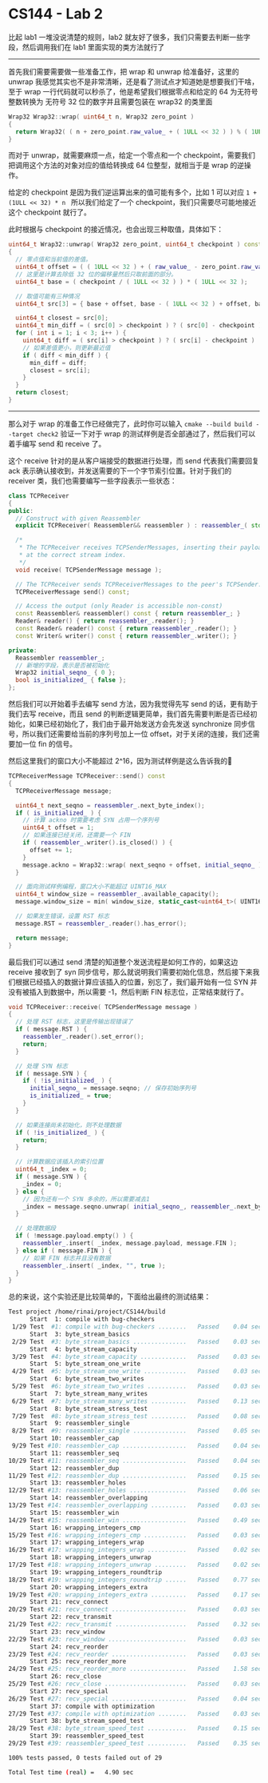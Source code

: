 # CS144 - Lab 2

比起 lab1 一堆没说清楚的规则，lab2 就友好了很多，我们只需要去判断一些字段，然后调用我们在 lab1 里面实现的类方法就行了

---

首先我们需要需要做一些准备工作，把 wrap 和 unwrap 给准备好，这里的 unwrap 我感觉其实也不是非常清晰，还是看了测试点才知道她是想要我们干啥，至于 wrap 一行代码就可以秒杀了，他是希望我们根据零点和给定的 64 为无符号整数转换为 无符号 32 位的数字并且需要包装在 wrap32 的类里面

```cpp
Wrap32 Wrap32::wrap( uint64_t n, Wrap32 zero_point )
{
  return Wrap32( ( n + zero_point.raw_value_ + ( 1ULL << 32 ) ) % ( 1ULL << 32 ) );
}
```

而对于 unwrap，就需要麻烦一点，给定一个零点和一个 checkpoint，需要我们把调用这个方法的对象对应的值给转换成 64 位整型，就相当于是 wrap 的逆操作。

给定的 checkpoint 是因为我们逆运算出来的值可能有多个，比如 1 可以对应 `1 + (1ULL << 32) * n ` 所以我们给定了一个 checkpoint，我们只需要尽可能地接近这个 checkpoint 就行了。

此时根据与 checkpoint 的接近情况，也会出现三种取值，具体如下：

```cpp
uint64_t Wrap32::unwrap( Wrap32 zero_point, uint64_t checkpoint ) const
{
  // 零点值和当前值的差值。
  uint64_t offset = ( ( 1ULL << 32 ) + ( raw_value_ - zero_point.raw_value_ ) ) % ( 1ULL << 32 );
  // 这里是计算去除低 32 位的偏移量然后只取前面的部分。
  uint64_t base = ( checkpoint / ( 1ULL << 32 ) ) * ( 1ULL << 32 );

  // 取值可能有三种情况
  uint64_t src[3] = { base + offset, base - ( 1ULL << 32 ) + offset, base + ( 1ULL << 32 ) + offset };

  uint64_t closest = src[0];
  uint64_t min_diff = ( src[0] > checkpoint ) ? ( src[0] - checkpoint ) : ( checkpoint - src[0] );
  for ( int i = 1; i < 3; i++ ) {
    uint64_t diff = ( src[i] > checkpoint ) ? ( src[i] - checkpoint ) : ( checkpoint - src[i] );
    // 如果差值更小，则更新最近值
    if ( diff < min_diff ) {
      min_diff = diff;
      closest = src[i];
    }
  }
  return closest;
}
```

---

那么对于 wrap 的准备工作已经做完了，此时你可以输入 `cmake --build build --target check2` 验证一下对于 wrap 的测试样例是否全部通过了，然后我们可以着手编写 send 和 receive 了。

这个 receive 针对的是从客户端接受的数据进行处理，而 send 代表我们需要回复 ack 表示确认接收到，并发送需要的下一个字节索引位置。针对于我们的 receiver 类，我们也需要编写一些字段表示一些状态：

```cpp
class TCPReceiver
{
public:
  // Construct with given Reassembler
  explicit TCPReceiver( Reassembler&& reassembler ) : reassembler_( std::move( reassembler ) ) {}

  /*
   * The TCPReceiver receives TCPSenderMessages, inserting their payload into the Reassembler
   * at the correct stream index.
   */
  void receive( TCPSenderMessage message );

  // The TCPReceiver sends TCPReceiverMessages to the peer's TCPSender.
  TCPReceiverMessage send() const;

  // Access the output (only Reader is accessible non-const)
  const Reassembler& reassembler() const { return reassembler_; }
  Reader& reader() { return reassembler_.reader(); }
  const Reader& reader() const { return reassembler_.reader(); }
  const Writer& writer() const { return reassembler_.writer(); }

private:
  Reassembler reassembler_;
  // 新增的字段，表示是否被初始化
  Wrap32 initial_seqno_ { 0 };
  bool is_initialized_ { false };
};
```

然后我们可以开始着手去编写 send 方法，因为我觉得先写 send 的话，更有助于我们去写 receive，而且 send 的判断逻辑更简单，我们首先需要判断是否已经初始化，如果已经初始化了，我们由于最开始发送方会先发送 synchronize 同步信号，所以我们还需要给当前的序列号加上一位 offset，对于关闭的连接，我们还需要加一位 fin 的信号。

然后这里我们的窗口大小不能超过 2^16，因为测试样例是这么告诉我的🤮

```cpp
TCPReceiverMessage TCPReceiver::send() const
{
  TCPReceiverMessage message;

  uint64_t next_seqno = reassembler_.next_byte_index();
  if ( is_initialized_ ) {
    // 计算 ackno 时需要考虑 SYN 占用一个序列号
    uint64_t offset = 1;
    // 如果连接已经关闭，还需要一个 FIN
    if ( reassembler_.writer().is_closed() ) {
      offset += 1;
    }
    message.ackno = Wrap32::wrap( next_seqno + offset, initial_seqno_ );
  }

  // 面向测试样例编程，窗口大小不能超过 UINT16_MAX
  uint64_t window_size = reassembler_.available_capacity();
  message.window_size = min( window_size, static_cast<uint64_t>( UINT16_MAX ) );

  // 如果发生错误，设置 RST 标志
  message.RST = reassembler_.reader().has_error();

  return message;
}
```

最后我们可以通过 send 清楚的知道整个发送流程是如何工作的，如果这边 receive 接收到了 syn 同步信号，那么就说明我们需要初始化信息，然后接下来我们根据已经插入的数据计算应该插入的位置，别忘了，我们最开始有一位 SYN 并没有被插入到数据中，所以需要 -1，然后判断 FIN 标志位，正常结束就行了。

```cpp
void TCPReceiver::receive( TCPSenderMessage message )
{
  // 处理 RST 标志，这里是传输出现错误了
  if ( message.RST ) {
    reassembler_.reader().set_error();
    return;
  }

  // 处理 SYN 标志
  if ( message.SYN ) {
    if ( !is_initialized_ ) {
      initial_seqno_ = message.seqno; // 保存初始序列号
      is_initialized_ = true;
    }
  }

  // 如果连接尚未初始化，则不处理数据
  if ( !is_initialized_ ) {
    return;
  }

  // 计算数据应该插入的索引位置
  uint64_t _index = 0;
  if ( message.SYN ) {
    _index = 0;
  } else {
    // 因为还有一个 SYN 多余的，所以需要减去1
    _index = message.seqno.unwrap( initial_seqno_, reassembler_.next_byte_index() ) - 1;
  }

  // 处理数据段
  if ( !message.payload.empty() ) {
    reassembler_.insert( _index, message.payload, message.FIN );
  } else if ( message.FIN ) {
    // 如果 FIN 标志并且没有数据
    reassembler_.insert( _index, "", true );
  }
}
```

总的来说，这个实验还是比较简单的，下面给出最终的测试结果：

```bash
Test project /home/rinai/project/CS144/build
      Start  1: compile with bug-checkers
 1/29 Test  #1: compile with bug-checkers ........   Passed    0.04 sec
      Start  3: byte_stream_basics
 2/29 Test  #3: byte_stream_basics ...............   Passed    0.03 sec
      Start  4: byte_stream_capacity
 3/29 Test  #4: byte_stream_capacity .............   Passed    0.03 sec
      Start  5: byte_stream_one_write
 4/29 Test  #5: byte_stream_one_write ............   Passed    0.03 sec
      Start  6: byte_stream_two_writes
 5/29 Test  #6: byte_stream_two_writes ...........   Passed    0.03 sec
      Start  7: byte_stream_many_writes
 6/29 Test  #7: byte_stream_many_writes ..........   Passed    0.13 sec
      Start  8: byte_stream_stress_test
 7/29 Test  #8: byte_stream_stress_test ..........   Passed    0.08 sec
      Start  9: reassembler_single
 8/29 Test  #9: reassembler_single ...............   Passed    0.05 sec
      Start 10: reassembler_cap
 9/29 Test #10: reassembler_cap ..................   Passed    0.04 sec
      Start 11: reassembler_seq
10/29 Test #11: reassembler_seq ..................   Passed    0.04 sec
      Start 12: reassembler_dup
11/29 Test #12: reassembler_dup ..................   Passed    0.15 sec
      Start 13: reassembler_holes
12/29 Test #13: reassembler_holes ................   Passed    0.06 sec
      Start 14: reassembler_overlapping
13/29 Test #14: reassembler_overlapping ..........   Passed    0.03 sec
      Start 15: reassembler_win
14/29 Test #15: reassembler_win ..................   Passed    0.49 sec
      Start 16: wrapping_integers_cmp
15/29 Test #16: wrapping_integers_cmp ............   Passed    0.03 sec
      Start 17: wrapping_integers_wrap
16/29 Test #17: wrapping_integers_wrap ...........   Passed    0.02 sec
      Start 18: wrapping_integers_unwrap
17/29 Test #18: wrapping_integers_unwrap .........   Passed    0.02 sec
      Start 19: wrapping_integers_roundtrip
18/29 Test #19: wrapping_integers_roundtrip ......   Passed    0.77 sec
      Start 20: wrapping_integers_extra
19/29 Test #20: wrapping_integers_extra ..........   Passed    0.17 sec
      Start 21: recv_connect
20/29 Test #21: recv_connect .....................   Passed    0.03 sec
      Start 22: recv_transmit
21/29 Test #22: recv_transmit ....................   Passed    0.32 sec
      Start 23: recv_window
22/29 Test #23: recv_window ......................   Passed    0.03 sec
      Start 24: recv_reorder
23/29 Test #24: recv_reorder .....................   Passed    0.03 sec
      Start 25: recv_reorder_more
24/29 Test #25: recv_reorder_more ................   Passed    1.58 sec
      Start 26: recv_close
25/29 Test #26: recv_close .......................   Passed    0.03 sec
      Start 27: recv_special
26/29 Test #27: recv_special .....................   Passed    0.04 sec
      Start 37: compile with optimization
27/29 Test #37: compile with optimization ........   Passed    0.03 sec
      Start 38: byte_stream_speed_test
28/29 Test #38: byte_stream_speed_test ...........   Passed    0.15 sec
      Start 39: reassembler_speed_test
29/29 Test #39: reassembler_speed_test ...........   Passed    0.35 sec

100% tests passed, 0 tests failed out of 29

Total Test time (real) =   4.90 sec
```



